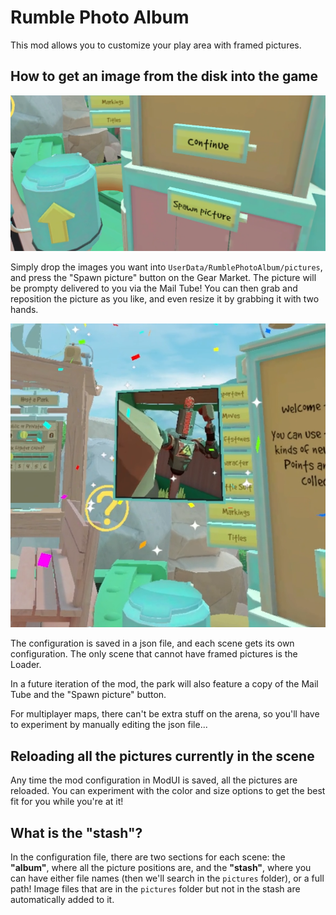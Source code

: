 # Rumble Photo Album

This mod allows you to customize your play area with framed pictures.

## How to get an image from the disk into the game

![Gear market button](img/GearMarketButton.png)

Simply drop the images you want into `UserData/RumblePhotoAlbum/pictures`, and press the "Spawn picture" button on the Gear Market. The picture will be prompty delivered to you via the Mail Tube! You can then grab and reposition the picture as you like, and even resize it by grabbing it with two hands.

![Spawned picture](img/SpawnedPicture.png)

The configuration is saved in a json file, and each scene gets its own configuration. The only scene that cannot have framed pictures is the Loader.

In a future iteration of the mod, the park will also feature a copy of the Mail Tube and the "Spawn picture" button.

For multiplayer maps, there can't be extra stuff on the arena, so you'll have to experiment by manually editing the json file...

## Reloading all the pictures currently in the scene
Any time the mod configuration in ModUI is saved, all the pictures are reloaded. You can experiment with the color and size options to get the best fit for you while you're at it!

## What is the "stash"?
In the configuration file, there are two sections for each scene: the **"album"**, where all the picture positions are, and the **"stash"**, where you can have either file names (then we'll search in the `pictures` folder), or a full path! Image files that are in the `pictures` folder but not in the stash are automatically added to it.